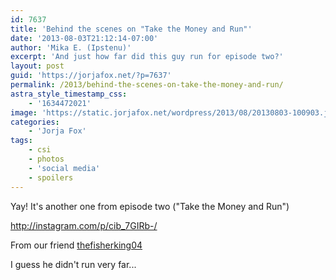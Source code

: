 ```yaml
---
id: 7637
title: 'Behind the scenes on "Take the Money and Run"'
date: '2013-08-03T21:12:14-07:00'
author: 'Mika E. (Ipstenu)'
excerpt: 'And just how far did this guy run for episode two?'
layout: post
guid: 'https://jorjafox.net/?p=7637'
permalink: /2013/behind-the-scenes-on-take-the-money-and-run/
astra_style_timestamp_css:
    - '1634472021'
image: 'https://static.jorjafox.net/wordpress/2013/08/20130803-100903.jpg'
categories:
    - 'Jorja Fox'
tags:
    - csi
    - photos
    - 'social media'
    - spoilers
---
```


Yay! It's another one from episode two ("Take the Money and Run")

http://instagram.com/p/cib_7GIRb-/

From our friend <a href="http://instagram.com/p/cib_7GIRb-/">thefisherking04</a>

I guess he didn't run very far...
